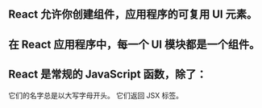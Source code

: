 

## React 允许你创建组件，应用程序的可复用 UI 元素。

## 在 React 应用程序中，每一个 UI 模块都是一个组件。

## React 是常规的 JavaScript 函数，除了：

它们的名字总是以大写字母开头。
它们返回 JSX 标签。